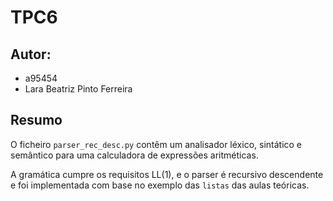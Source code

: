 # TPC6
## Autor:
- a95454
- Lara Beatriz Pinto Ferreira

## Resumo
O ficheiro `parser_rec_desc.py` contêm um analisador léxico,
sintático e semântico para uma calculadora de expressões
aritméticas.

A gramática cumpre os requisitos LL(1), e o parser é recursivo
descendente e foi implementada com base no exemplo das
`listas` das aulas teóricas.